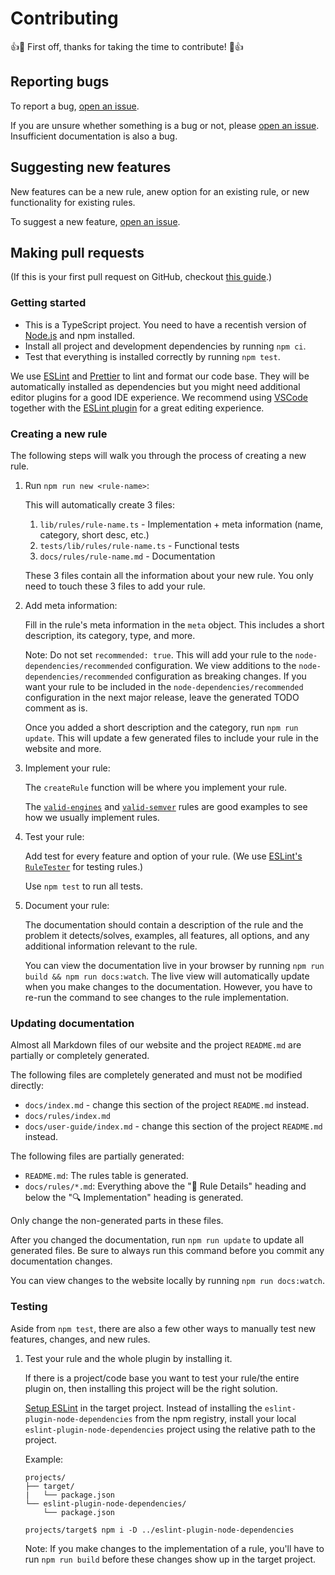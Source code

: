# Contributing

👍🎉 First off, thanks for taking the time to contribute! 🎉👍


## Reporting bugs

To report a bug, [open an issue][new-issue].

If you are unsure whether something is a bug or not, please [open an issue][new-issue]. Insufficient documentation is also a bug.


## Suggesting new features

New features can be a new rule, anew option for an existing rule, or new functionality for existing rules.

To suggest a new feature, [open an issue][new-issue].


## Making pull requests

(If this is your first pull request on GitHub, checkout [this guide](https://github.com/firstcontributions/first-contributions).)


### Getting started

- This is a TypeScript project. You need to have a recentish version of [Node.js](https://nodejs.org/) and npm installed.
- Install all project and development dependencies by running `npm ci`.
- Test that everything is installed correctly by running `npm test`.

We use [ESLint](https://eslint.org/) and [Prettier](https://prettier.io/) to lint and format our code base. They will be automatically installed as dependencies but you might need additional editor plugins for a good IDE experience. We recommend using [VSCode](https://code.visualstudio.com/) together with the [ESLint plugin](https://marketplace.visualstudio.com/items?itemName=dbaeumer.vscode-eslint) for a great editing experience.


### Creating a new rule

The following steps will walk you through the process of creating a new rule.

1.  Run `npm run new <rule-name>`:

    This will automatically create 3 files:

    1. `lib/rules/rule-name.ts` - Implementation + meta information (name, category, short desc, etc.)
    1. `tests/lib/rules/rule-name.ts` - Functional tests
    1. `docs/rules/rule-name.md` - Documentation

    These 3 files contain all the information about your new rule. You only need to touch these 3 files to add your rule.

1.  Add meta information:

    Fill in the rule's meta information in the `meta` object. This includes a short description, its category, type, and more.

    Note: Do not set `recommended: true`. This will add your rule to the `node-dependencies/recommended` configuration. We view additions to the `node-dependencies/recommended` configuration as breaking changes. If you want your rule to be included in the `node-dependencies/recommended` configuration in the next major release, leave the generated TODO comment as is.

    Once you added a short description and the category, run `npm run update`. This will update a few generated files to include your rule in the website and more.

1.  Implement your rule:

    The `createRule` function will be where you implement your rule.

    The [`valid-engines`](./lib/rules/valid-engines.ts) and [`valid-semver`](./lib/rules/valid-semver.ts) rules are good examples to see how we usually implement rules.

1.  Test your rule:

    Add test for every feature and option of your rule. (We use [ESLint's `RuleTester`](https://eslint.org/docs/developer-guide/nodejs-api#ruletester) for testing rules.)

    Use `npm test` to run all tests.

1.  Document your rule:

    The documentation should contain a description of the rule and the problem it detects/solves, examples, all features, all options, and any additional information relevant to the rule.

    You can view the documentation live in your browser by running `npm run build && npm run docs:watch`. The live view will automatically update when you make changes to the documentation. However, you have to re-run the command to see changes to the rule implementation.


### Updating documentation

Almost all Markdown files of our website and the project `README.md` are partially or completely generated.

The following files are completely generated and must not be modified directly:

- `docs/index.md` - change this section of the project `README.md` instead.
- `docs/rules/index.md`
- `docs/user-guide/index.md` - change this section of the project `README.md` instead.

The following files are partially generated:

- `README.md`: The rules table is generated.
- `docs/rules/*.md`: Everything above the ":book: Rule Details" heading and below the ":mag: Implementation" heading is generated.

Only change the non-generated parts in these files.

After you changed the documentation, run `npm run update` to update all generated files. Be sure to always run this command before you commit any documentation changes.

You can view changes to the website locally by running `npm run docs:watch`.

### Testing

Aside from `npm test`, there are also a few other ways to manually test new features, changes, and new rules.

<!-- 1.  `npm run build && npm run docs:watch`:

    The documentation page of each rule includes interactive examples. You can also use your local version of [the playground](https://ota-meshi.github.io/eslint-plugin-node-dependencies/playground/) to for testing. -->

1.  Test your rule and the whole plugin by installing it.

    If there is a project/code base you want to test your rule/the entire plugin on, then installing this project will be the right solution.

    [Setup ESLint](https://eslint.org/docs/user-guide/getting-started) in the target project. Instead of installing the `eslint-plugin-node-dependencies` from the npm registry, install your local `eslint-plugin-node-dependencies` project using the relative path to the project.

    Example:

    ```
    projects/
    ├── target/
    |   └── package.json
    └── eslint-plugin-node-dependencies/
        └── package.json
    ```

    ```console
    projects/target$ npm i -D ../eslint-plugin-node-dependencies
    ```

    Note: If you make changes to the implementation of a rule, you'll have to run `npm run build` before these changes show up in the target project.


<!-- Important links -->

[new-issue]: https://github.com/ota-meshi/eslint-plugin-node-dependencies/issues/new/choose
